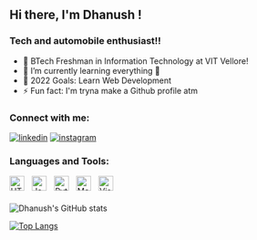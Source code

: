 

## Hi there, I'm Dhanush !

### Tech and automobile enthusiast!!

- 🔭 BTech Freshman in Information Technology at VIT Vellore! 
- 🌱 I’m currently learning everything 🤣
- 🥅 2022 Goals: Learn Web Development
- ⚡ Fun fact: I'm tryna make a Github profile atm

### Connect with me:

[![linkedin](https://img.shields.io/badge/-Dhanush_Suggala-313131?style=flat-square&labelColor=313131&logo=LinkedIn&logoColor=white&color=313131)](https://www.linkedin.com/in/dhanush-suggala-b89396227/)
[![instagram](https://img.shields.io/badge/-dhanushh__h-313131?style=flat-square&labelColor=313131&logo=instagram&logoColor=white&color=313131)](https://www.instagram.com/dhanushh_h/)   

### Languages and Tools:


[<img align="left" alt="HTML5" width="26px" src="https://cdn.jsdelivr.net/gh/devicons/devicon/icons/html5/html5-original.svg" style="padding-right:10px;" />](https://html.com)

[<img align="left" alt="JavaScript" width="26px" src="https://cdn.jsdelivr.net/gh/devicons/devicon/icons/javascript/javascript-original.svg" style="padding-right:10px;" />](https://www.javascript.com)

[<img align="left" alt="Python" width="26px" src="https://cdn.jsdelivr.net/gh/devicons/devicon/icons/python/python-original.svg" style="padding-right:10px;" />](https://www.python.org)

[<img align="left" alt="Matlab" width="26px" src="https://cdn.jsdelivr.net/gh/devicons/devicon/icons/matlab/matlab-original.svg" style="padding-right:10px;" />](https://in.mathworks.com/products/matlab.html)

[<img align="left" alt="Visual Studio Code" width="26px" src="https://cdn.jsdelivr.net/gh/devicons/devicon/icons/vscode/vscode-original.svg" style="padding-right:10px;" />](https://code.visualstudio.com)

<br /> <br />


<!-- [![Dhanush's GitHub stats](https://github-readme-stats.vercel.app/api?username=Dhanush9090&show_icons=true&hide_border=false&title_color=ff652f&icon_color=FFE400&bg_color=09131B&text_color=ffffff&border_color=0c1a25)](https://github.com/Dhanush9090) -->

![Dhanush's GitHub stats](https://github-readme-stats.vercel.app/api?username=Dhanush9090&show_icons=true&theme=algolia&hide_border=true?count_private=true)


<!-- [![Dhanush's Top Langs](https://github-readme-stats.vercel.app/api/top-langs/?username=Dhanush9090&show_icons=true&hide_border=false&title_color=ff652f&icon_color=FFE400&bg_color=09131B&text_color=ffffff&border_color=0c1a25&layout=compact)](https://github.com/Dhanush9090) -->


[![Top Langs](https://github-readme-stats.vercel.app/api/top-langs/?username=Dhanush9090&layout=compact&theme=algolia&hide_border=true)](https://github.com/Dhanush9090/github-readme-stats)
